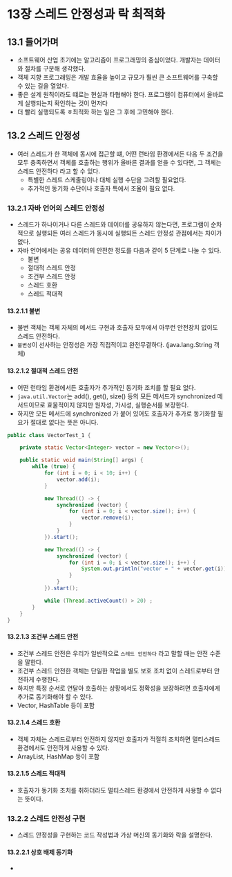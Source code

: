 # 13장 스레드 안정성과 락 최적화 

## 13.1 들어가며
- 소프트웨어 산업 초기에는 알고리즘이 프로그래밍의 중심이었다. 개발자는 데이터와 절차를 구분해 생각했다. 
- 객체 지향 프로그래밍은 개발 효율을 높이고 규모가 훨씬 큰 소프트웨어를 구축할 수 있는 길을 열었다. 
- 좋은 설계 원칙이라도 떄로는 현실과 타협해야 한다. 프로그램이 컴퓨터에서 올바르게 실행되는지 확인하는 것이 먼저다
- 더 빨리 실행되도록 ㅎ최적화 하는 일은 그 후에 고민해야 한다. 

## 13.2 스레드 안정성
- 여러 스레드가 한 객체에 동시에 접근할 떄, 어떤 런타임 환경에서든 다음 두 조건을 모두 충족하면서 객체를 호출하는 
행위가 올바른 결과를 얻을 수 있다면, 그 객체는 스레드 안전하다 라고 할 수 있다. 
  - 특별한 스레드 스케줄링이나 대체 실행 수단을 고려할 필요없다.
  - 추가적인 동기화 수단이나 호출자 특에서 조율이 필요 없다. 

### 13.2.1 자바 언어의 스레드 안정성
- 스레드가 하나이거나 다른 스레드와 데이터를 공유하지 않는다면, 프로그램이 순차적으로 실행되든 여러 스레드가 동시에 실행되든
스레드 안정성 관점에서는 차이가 없다. 
- 자바 언어에서는 공유 데이터의 안전한 정도를 다음과 같이 5 단계로 나눌 수 있다. 
  - 불변
  - 절대적 스레드 안정
  - 조건부 스레드 안정
  - 스레드 호환
  - 스레드 적대적

#### 13.2.1.1 불변 
- 불변 객체는 객체 자체의 메서드 구현과 호출자 모두에서 아무런 안전장치 없이도 스레드 안전하다.
- `불변성`이 선사하는 안정성은 가장 직접적이고 완전무결하다. (java.lang.String 객체)

#### 13.2.1.2 절대적 스레드 안전
- 어떤 런타임 환경에서든 호출자가 추가적인 동기화 조치를 할 필요 없다. 
- `java.util.Vector`는 add(), get(), size() 등의 모든 메서드가 synchronized 메서드이므로 효울적이지 않지만 원자성, 가시성, 실행순서를 보장한다. 
- 하지만 모든 메서드에 synchronized 가 붙어 있어도 호출자가 추가로 동기화할 필요가 절대로 없다는 뜻은 아니다.
```java
public class VectorTest_1 {

    private static Vector<Integer> vector = new Vector<>();

    public static void main(String[] args) {
        while (true) {
            for (int i = 0; i < 10; i++) {
                vector.add(i);
            }

            new Thread(() -> {
                synchronized (vector) {
                    for (int i = 0; i < vector.size(); i++) {
                        vector.remove(i);
                    }
                }
            }).start();

            new Thread(() -> {
                synchronized (vector) {
                    for (int i = 0; i < vector.size(); i++) {
                        System.out.println("vector = " + vector.get(i));
                    }
                }
            }).start();

            while (Thread.activeCount() > 20) ;
        }
    }
}
```

#### 13.2.1.3 조건부 스레드 안전
- 조건부 스레드 안전은 우리가 일반적으로 `스레드 안전하다` 라고 말할 때는 안전 수준을 말한다.
- 조건부 스레드 안전한 객체는 단일한 작업을 별도 보호 조치 없이 스레드로부터 안전하게 수행한다. 
- 하지만 특정 순서로 연달아 호출하는 상황에서도 정확성을 보장하려면 호출자에게 추가로 동기화해야 할 수 있다.
- Vector, HashTable 등이 포함

#### 13.2.1.4 스레드 호환
- 객체 자체는 스레드로부터 안전하지 않지만 호출자가 적절히 조치하면 멀티스레드 환경에서도 안전하게 사용할 수 있다. 
- ArrayList, HashMap 등이 포함

#### 13.2.1.5 스레드 적대적 
- 호출자가 동기화 조치를 취하더라도 멀티스레드 환경에서 안전하게 사용할 수 없다는 뜻이다. 


### 13.2.2 스레드 안전성 구현 
- 스레드 안정성을 구현하는 코드 작성법과 가상 머신의 동기화와 락을 설명한다. 

#### 13.2.2.1 상호 배제 동기화 
- 